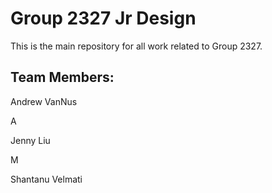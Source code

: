 # Group 2327 Jr Design

This is the main repository for all work related to Group 2327.

## Team Members:

Andrew VanNus

A

Jenny Liu 

M

Shantanu Velmati
